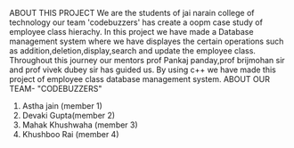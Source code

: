 ABOUT THIS PROJECT
We are the students of jai narain college of technology our team 'codebuzzers' has create a oopm case study of employee class hierachy. In this project we have made a Database management system where we have displayes the certain operations such as addition,deletion,display,search and update the employee class. Throughout this journey our mentors prof Pankaj panday,prof brijmohan sir and prof vivek dubey sir has guided us. By using c++ we have made this project of employee class database management system.
ABOUT OUR TEAM-
"CODEBUZZERS"
1. Astha jain (member 1)
2. Devaki Gupta(member 2)
3. Mahak Khushwaha (member 3)
4. Khushboo Rai (member 4)
